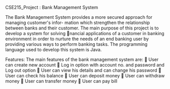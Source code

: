 CSE215_Project : Bank Management System

The Bank Management System provides a more secured approach for managing customer's infor-
mation which strengthen the relationship between banks and their customer. The main purpose
of this project is to develop a system for solving nancial applications of a customer in banking
environment in order to nurture the needs of an end banking user by providing various ways to
perform banking tasks. The programming language used to develop this system is Java.

Features:
The main features of the bank management system are:
 User can create new account
 Log in option with account no. and password and Log out option
 User can view his details and can change his password
 User can check his balance
 User can deposit money
 User can withdraw money
 User can transfer money
 User can pay bill

